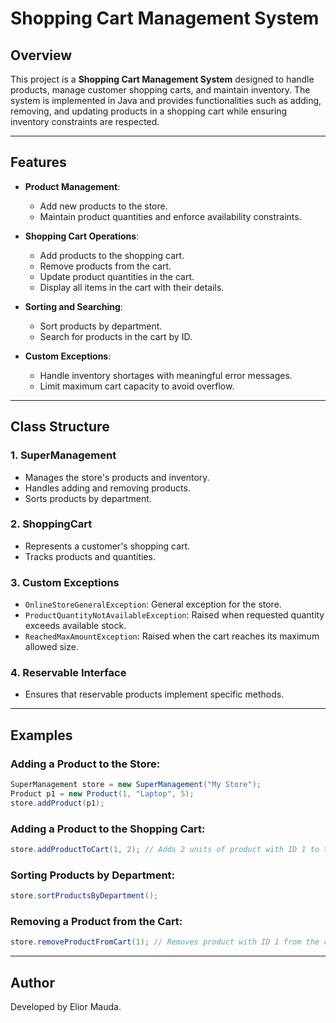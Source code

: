 # Shopping Cart Management System

## Overview

This project is a **Shopping Cart Management System** designed to handle products, manage customer shopping carts, and maintain inventory. The system is implemented in Java and provides functionalities such as adding, removing, and updating products in a shopping cart while ensuring inventory constraints are respected.

---

## Features

- **Product Management**:

  - Add new products to the store.
  - Maintain product quantities and enforce availability constraints.

- **Shopping Cart Operations**:

  - Add products to the shopping cart.
  - Remove products from the cart.
  - Update product quantities in the cart.
  - Display all items in the cart with their details.

- **Sorting and Searching**:

  - Sort products by department.
  - Search for products in the cart by ID.

- **Custom Exceptions**:

  - Handle inventory shortages with meaningful error messages.
  - Limit maximum cart capacity to avoid overflow.

---

## Class Structure

### 1. **SuperManagement**

- Manages the store's products and inventory.
- Handles adding and removing products.
- Sorts products by department.

### 2. **ShoppingCart**

- Represents a customer's shopping cart.
- Tracks products and quantities.

### 3. **Custom Exceptions**

- `OnlineStoreGeneralException`: General exception for the store.
- `ProductQuantityNotAvailableException`: Raised when requested quantity exceeds available stock.
- `ReachedMaxAmountException`: Raised when the cart reaches its maximum allowed size.

### 4. **Reservable Interface**

- Ensures that reservable products implement specific methods.

---

## Examples

### Adding a Product to the Store:

```java
SuperManagement store = new SuperManagement("My Store");
Product p1 = new Product(1, "Laptop", 5);
store.addProduct(p1);
```

### Adding a Product to the Shopping Cart:

```java
store.addProductToCart(1, 2); // Adds 2 units of product with ID 1 to the cart.
```

### Sorting Products by Department:

```java
store.sortProductsByDepartment();
```

### Removing a Product from the Cart:

```java
store.removeProductFromCart(1); // Removes product with ID 1 from the cart.
```

---

## Author

Developed by Elior Mauda.

